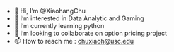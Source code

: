 - 👋 Hi, I’m @XiaohangChu
- 👀 I’m interested in Data Analytic and Gaming
- 🌱 I’m currently learning python
- 💞️ I’m looking to collaborate on option pricing project
- 📫 How to reach me : chuxiaoh@usc.edu

